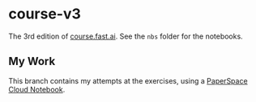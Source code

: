 # course-v3
The 3rd edition of [course.fast.ai](https://course.fast.ai). See the `nbs` folder for the notebooks.

## My Work

This branch contains my attempts at the exercises, using a [PaperSpace Cloud Notebook](https://www.paperspace.com/te5vrn9wx/notebook/pr4brk7dd).
